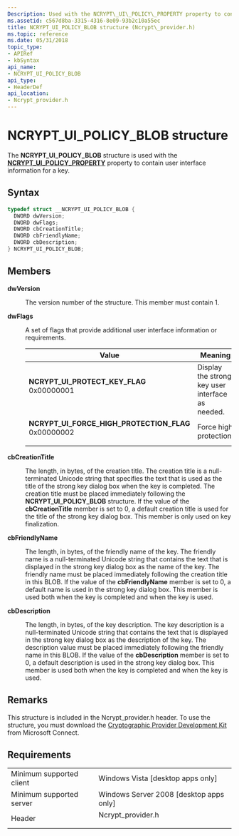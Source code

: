 ```yaml
---
Description: Used with the NCRYPT\_UI\_POLICY\_PROPERTY property to contain user interface information for a key.
ms.assetid: c567d8ba-3315-4316-8e09-93b2c10a55ec
title: NCRYPT_UI_POLICY_BLOB structure (Ncrypt\_provider.h)
ms.topic: reference
ms.date: 05/31/2018
topic_type: 
- APIRef
- kbSyntax
api_name: 
- NCRYPT_UI_POLICY_BLOB
api_type: 
- HeaderDef
api_location: 
- Ncrypt_provider.h
---
```


# NCRYPT\_UI\_POLICY\_BLOB structure

The **NCRYPT\_UI\_POLICY\_BLOB** structure is used with the [**NCRYPT\_UI\_POLICY\_PROPERTY**](key-storage-property-identifiers.md) property to contain user interface information for a key.

## Syntax


```C++
typedef struct __NCRYPT_UI_POLICY_BLOB {
  DWORD dwVersion;
  DWORD dwFlags;
  DWORD cbCreationTitle;
  DWORD cbFriendlyName;
  DWORD cbDescription;
} NCRYPT_UI_POLICY_BLOB;
```



## Members

<dl> <dt>

**dwVersion**
</dt> <dd>

The version number of the structure. This member must contain 1.

</dd> <dt>

**dwFlags**
</dt> <dd>

A set of flags that provide additional user interface information or requirements.



| Value                                                                                                                                                                                                                                                                                                  | Meaning                                                     |
|--------------------------------------------------------------------------------------------------------------------------------------------------------------------------------------------------------------------------------------------------------------------------------------------------------|-------------------------------------------------------------|
| <span id="NCRYPT_UI_PROTECT_KEY_FLAG"></span><span id="ncrypt_ui_protect_key_flag"></span><dl> <dt>**NCRYPT\_UI\_PROTECT\_KEY\_FLAG**</dt> <dt>0x00000001</dt> </dl>                                | Display the strong key user interface as needed.<br/> |
| <span id="NCRYPT_UI_FORCE_HIGH_PROTECTION_FLAG"></span><span id="ncrypt_ui_force_high_protection_flag"></span><dl> <dt>**NCRYPT\_UI\_FORCE\_HIGH\_PROTECTION\_FLAG**</dt> <dt>0x00000002</dt> </dl> | Force high protection.<br/>                           |



 

</dd> <dt>

**cbCreationTitle**
</dt> <dd>

The length, in bytes, of the creation title. The creation title is a null-terminated Unicode string that specifies the text that is used as the title of the strong key dialog box when the key is completed. The creation title must be placed immediately following the **NCRYPT\_UI\_POLICY\_BLOB** structure. If the value of the **cbCreationTitle** member is set to 0, a default creation title is used for the title of the strong key dialog box. This member is only used on key finalization.

</dd> <dt>

**cbFriendlyName**
</dt> <dd>

The length, in bytes, of the friendly name of the key. The friendly name is a null-terminated Unicode string that contains the text that is displayed in the strong key dialog box as the name of the key. The friendly name must be placed immediately following the creation title in this BLOB. If the value of the **cbFriendlyName** member is set to 0, a default name is used in the strong key dialog box. This member is used both when the key is completed and when the key is used.

</dd> <dt>

**cbDescription**
</dt> <dd>

The length, in bytes, of the key description. The key description is a null-terminated Unicode string that contains the text that is displayed in the strong key dialog box as the description of the key. The description value must be placed immediately following the friendly name in this BLOB. If the value of the **cbDescription** member is set to 0, a default description is used in the strong key dialog box. This member is used both when the key is completed and when the key is used.

</dd> </dl>

## Remarks

This structure is included in the Ncrypt\_provider.h header. To use the structure, you must download the [Cryptographic Provider Development Kit](/collaborate/connect-redirect?InvitationID=CSDK-GYTG-R2PX&ProgramID=7264) from Microsoft Connect.

## Requirements



|                                     |                                                                                               |
|-------------------------------------|-----------------------------------------------------------------------------------------------|
| Minimum supported client<br/> | Windows Vista \[desktop apps only\]<br/>                                                |
| Minimum supported server<br/> | Windows Server 2008 \[desktop apps only\]<br/>                                          |
| Header<br/>                   | <dl> <dt>Ncrypt\_provider.h</dt> </dl> |



 

